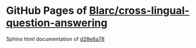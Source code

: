 GitHub Pages of [Blarc/cross-lingual-question-answering](https://github.com/Blarc/cross-lingual-question-answering.git)
===
Sphinx html documentation of [d28e6a78](https://github.com/Blarc/cross-lingual-question-answering/tree/d28e6a7879d9ad7b5fa0c5ac0129312faa629e16)
